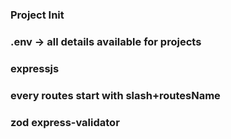 ### Project Init
### .env -> all details available for projects
### expressjs 
### every routes start with slash+routesName

### zod express-validator